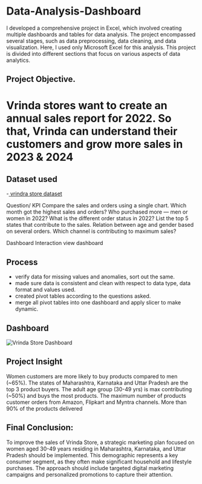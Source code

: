 # Data-Analysis-Dashboard
I developed a comprehensive project in Excel, which involved creating multiple dashboards and tables for data analysis. The project encompassed several stages, such as data preprocessing, data cleaning, and data visualization.
Here, I used only Microsoft Excel for this analysis.
This project is divided into different sections that focus on various aspects of data analytics.

## Project Objective.
# Vrinda stores want to create an annual sales report for 2022. So that, Vrinda can understand their customers and grow more sales in 2023 & 2024

## Dataset used
-<a href="https://github.com/sinha027/Data-Analysis-Dashboard/blob/main/Vrinda%20Store%20Raw%20Data.xlsx"> vrindra store dataset </a>


Question/ KPI
Compare the sales and orders using a single chart.
Which month got the highest sales and orders?
Who purchased more — men or women in 2022?
What is the different order status in 2022?
List the top 5 states that contribute to the sales.
Relation between age and gender based on several orders.
Which channel is contributing to maximum sales?

Dashboard Interaction <a herf="https://github.com/sinha027/Data-Analysis-Dashboard/blob/main/Vrinda%20Store%20Dashboard.png"> view dashboard</a>

## Process
- verify data for missing values and anomalies, sort out the same.
- made sure data is consistent and clean with respect to data type, data format and values used.
- created pivot tables according to the questions asked.
- merge all pivot tables into one dashboard and apply slicer to make dynamic.

## Dashboard 
![Vrinda Store Dashboard](https://github.com/user-attachments/assets/e7b38ac6-db6c-4ee3-b8b5-5db4a281724f)

## Project Insight

Women customers are more likely to buy products compared to men (~65%).
The states of Maharashtra, Karnataka and Uttar Pradesh are the top 3 product buyers.
The adult age group (30-49 yrs) is max contributing (~50%) and buys the most products.
The maximum number of products customer orders from Amazon, Flipkart and Myntra channels.
More than 90% of the products delivered

## Final Conclusion:

To improve the sales of Vrinda Store, a strategic marketing plan focused on women aged 30-49 years residing in Maharashtra, Karnataka, and Uttar Pradesh should be implemented. This demographic represents a key consumer segment, as they often make significant household and lifestyle purchases. The approach should include targeted digital marketing campaigns and personalized promotions to capture their attention.

